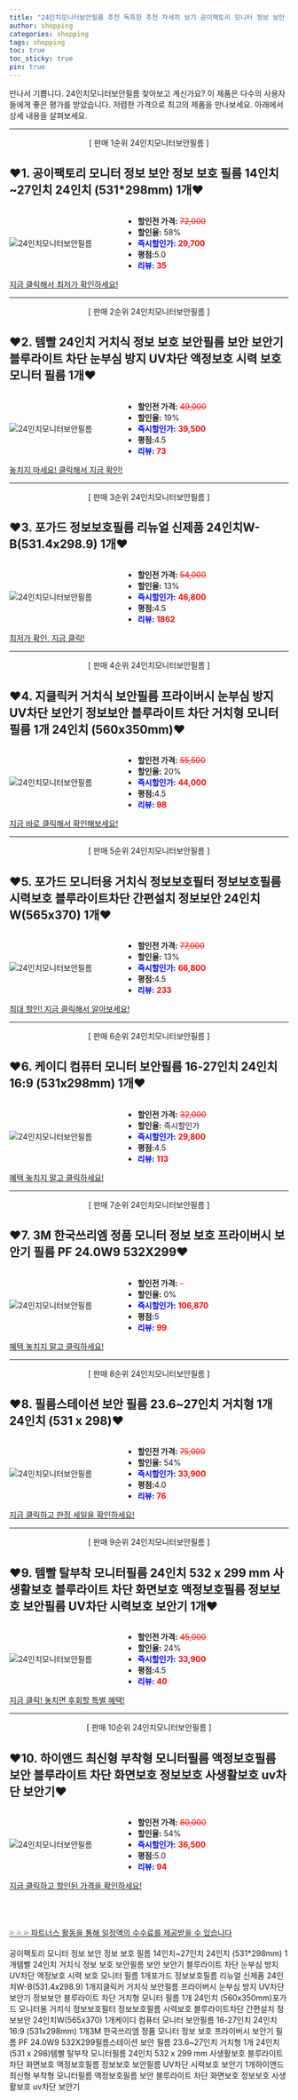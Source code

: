 ```yaml
---
title: "24인치모니터보안필름 추천 독특한 추천 자세히 보기 공이팩토리 모니터 정보 보안 정보"
author: shopping
categories: shopping
tags: shopping
toc: true
toc_sticky: true
pin: true
---
```

만나서 기쁩니다. 24인치모니터보안필름 찾아보고 계신가요? 이 제품은 다수의 사용자들에게 좋은 평가를 받았습니다. 저렴한 가격으로 최고의 제품을 만나보세요. 아래에서 상세 내용을 살펴보세요.

---
<p class="toplist" style="margin: 0 auto; display: block; width: fit-content;">[ 판매 1순위 24인치모니터보안필름 ]</p>

<h2><strong>❤️1. 공이팩토리 모니터 정보 보안 정보 보호 필름 14인치~27인치 24인치 (531*298mm) 1개❤️</strong></h2>

<div style="display: flex; align-items: center;">
    <div style="flex: 0.4;">
        <img src="https://thumbnail9.coupangcdn.com/thumbnails/remote/230x230ex/image/vendor_inventory/f43a/6066a04afb3b962bfbfa3d855326f795141d3e47bc0e0f9b49f204baf6e7.jpg" alt="24인치모니터보안필름" style="max-width: 100%;">
    </div>
    <div style="flex: 0.6; margin-left: 10px;">
        <ul>
            <li><strong>할인전 가격:</strong> <del style="color: red;">72,000</del></li>
            <li><strong>할인율:</strong> 58%</li>
            <li><span style='color:blue'><strong>즉시할인가:</strong></span> <span style='color:red'><strong>29,700</strong></span></li>
            <li><strong>평점:</strong>5.0</li>
            <li><span style='color:blue'><strong>리뷰:</strong></span> <span style='color:red'><strong>35</strong></span></li>
        </ul>
    </div>
</div>
<div class="center">
    <a href="https://William4Davisa.github.io?lptag=AF9450613&subid=githubio&pageKey=7982865976&traceid=V0-153&itemId=22156348920&vendorItemId=89202875463" class="myButton">
        지금 클릭해서 최저가 확인하세요!
    </a>
</div>


---
<p class="toplist" style="margin: 0 auto; display: block; width: fit-content;">[ 판매 2순위 24인치모니터보안필름 ]</p>

<h2><strong>❤️2. 템빨 24인치 거치식 정보 보호 보안필름 보안 보안기 블루라이트 차단 눈부심 방지 UV차단 액정보호 시력 보호 모니터 필름 1개❤️</strong></h2>

<div style="display: flex; align-items: center;">
    <div style="flex: 0.4;">
        <img src="https://thumbnail6.coupangcdn.com/thumbnails/remote/230x230ex/image/vendor_inventory/38ae/91e053bfb2d086355610296f93c5ade7a2302e0fc9a06ca32de07aedb50c.jpg" alt="24인치모니터보안필름" style="max-width: 100%;">
    </div>
    <div style="flex: 0.6; margin-left: 10px;">
        <ul>
            <li><strong>할인전 가격:</strong> <del style="color: red;">49,000</del></li>
            <li><strong>할인율:</strong> 19%</li>
            <li><span style='color:blue'><strong>즉시할인가:</strong></span> <span style='color:red'><strong>39,500</strong></span></li>
            <li><strong>평점:</strong>4.5</li>
            <li><span style='color:blue'><strong>리뷰:</strong></span> <span style='color:red'><strong>73</strong></span></li>
        </ul>
    </div>
</div>
<div class="center">
    <a href="https://William4Davisa.github.io?lptag=AF9450613&subid=githubio&pageKey=7607885821&traceid=V0-153&itemId=20141649430&vendorItemId=89735385203" class="myButton">
        놓치지 마세요! 클릭해서 지금 확인!
    </a>
</div>


---
<p class="toplist" style="margin: 0 auto; display: block; width: fit-content;">[ 판매 3순위 24인치모니터보안필름 ]</p>

<h2><strong>❤️3. 포가드 정보보호필름 리뉴얼 신제품 24인치W-B(531.4x298.9) 1개❤️</strong></h2>

<div style="display: flex; align-items: center;">
    <div style="flex: 0.4;">
        <img src="https://thumbnail6.coupangcdn.com/thumbnails/remote/230x230ex/image/vendor_inventory/506a/2cefd5c291174efdf37de2a12c3f5c1dea06736b08bd256e873774f11112.jpg" alt="24인치모니터보안필름" style="max-width: 100%;">
    </div>
    <div style="flex: 0.6; margin-left: 10px;">
        <ul>
            <li><strong>할인전 가격:</strong> <del style="color: red;">54,000</del></li>
            <li><strong>할인율:</strong> 13%</li>
            <li><span style='color:blue'><strong>즉시할인가:</strong></span> <span style='color:red'><strong>46,800</strong></span></li>
            <li><strong>평점:</strong>4.5</li>
            <li><span style='color:blue'><strong>리뷰:</strong></span> <span style='color:red'><strong>1862</strong></span></li>
        </ul>
    </div>
</div>
<div class="center">
    <a href="https://William4Davisa.github.io?lptag=AF9450613&subid=githubio&pageKey=6063121243&traceid=V0-153&itemId=11158694403&vendorItemId=78436947804" class="myButton">
        최저가 확인, 지금 클릭!
    </a>
</div>


---
<p class="toplist" style="margin: 0 auto; display: block; width: fit-content;">[ 판매 4순위 24인치모니터보안필름 ]</p>

<h2><strong>❤️4. 지클릭커 거치식 보안필름 프라이버시 눈부심 방지 UV차단 보안기 정보보안 블루라이트 차단 거치형 모니터 필름 1개 24인치 (560x350mm)❤️</strong></h2>

<div style="display: flex; align-items: center;">
    <div style="flex: 0.4;">
        <img src="https://thumbnail9.coupangcdn.com/thumbnails/remote/230x230ex/image/vendor_inventory/6884/680ef47aa7ea9de192bd358c4cc1582840db8ba397f83d325f3ded4a7127.jpg" alt="24인치모니터보안필름" style="max-width: 100%;">
    </div>
    <div style="flex: 0.6; margin-left: 10px;">
        <ul>
            <li><strong>할인전 가격:</strong> <del style="color: red;">55,500</del></li>
            <li><strong>할인율:</strong> 20%</li>
            <li><span style='color:blue'><strong>즉시할인가:</strong></span> <span style='color:red'><strong>44,000</strong></span></li>
            <li><strong>평점:</strong>4.5</li>
            <li><span style='color:blue'><strong>리뷰:</strong></span> <span style='color:red'><strong>98</strong></span></li>
        </ul>
    </div>
</div>
<div class="center">
    <a href="https://William4Davisa.github.io?lptag=AF9450613&subid=githubio&pageKey=7786023469&traceid=V0-153&itemId=21053456871&vendorItemId=88116110142" class="myButton">
        지금 바로 클릭해서 확인해보세요!
    </a>
</div>


---
<p class="toplist" style="margin: 0 auto; display: block; width: fit-content;">[ 판매 5순위 24인치모니터보안필름 ]</p>

<h2><strong>❤️5. 포가드 모니터용 거치식 정보보호필터 정보보호필름 시력보호 블루라이트차단 간편설치 정보보안 24인치W(565x370) 1개❤️</strong></h2>

<div style="display: flex; align-items: center;">
    <div style="flex: 0.4;">
        <img src="https://thumbnail9.coupangcdn.com/thumbnails/remote/230x230ex/image/vendor_inventory/348e/79cc4b82e62d8fb056336bfb07120c1c2849ea0f87afcf839bd8b0bf790b.jpg" alt="24인치모니터보안필름" style="max-width: 100%;">
    </div>
    <div style="flex: 0.6; margin-left: 10px;">
        <ul>
            <li><strong>할인전 가격:</strong> <del style="color: red;">77,000</del></li>
            <li><strong>할인율:</strong> 13%</li>
            <li><span style='color:blue'><strong>즉시할인가:</strong></span> <span style='color:red'><strong>66,800</strong></span></li>
            <li><strong>평점:</strong>4.5</li>
            <li><span style='color:blue'><strong>리뷰:</strong></span> <span style='color:red'><strong>233</strong></span></li>
        </ul>
    </div>
</div>
<div class="center">
    <a href="https://William4Davisa.github.io?lptag=AF9450613&subid=githubio&pageKey=1711486684&traceid=V0-153&itemId=2912846560&vendorItemId=76982592015" class="myButton">
        최대 할인! 지금 클릭해서 알아보세요!
    </a>
</div>


---
<p class="toplist" style="margin: 0 auto; display: block; width: fit-content;">[ 판매 6순위 24인치모니터보안필름 ]</p>

<h2><strong>❤️6. 케이디 컴퓨터 모니터 보안필름 16-27인치 24인치 16:9 (531x298mm) 1개❤️</strong></h2>

<div style="display: flex; align-items: center;">
    <div style="flex: 0.4;">
        <img src="https://thumbnail7.coupangcdn.com/thumbnails/remote/230x230ex/image/vendor_inventory/0573/6b733ae601a851d0ec52189dfc4caaaf2d78b47f538ef78c9c139a642497.png" alt="24인치모니터보안필름" style="max-width: 100%;">
    </div>
    <div style="flex: 0.6; margin-left: 10px;">
        <ul>
            <li><strong>할인전 가격:</strong> <del style="color: red;">32,000</del></li>
            <li><strong>할인율:</strong> 즉시할인가</li>
            <li><span style='color:blue'><strong>즉시할인가:</strong></span> <span style='color:red'><strong>29,800</strong></span></li>
            <li><strong>평점:</strong>4.5</li>
            <li><span style='color:blue'><strong>리뷰:</strong></span> <span style='color:red'><strong>113</strong></span></li>
        </ul>
    </div>
</div>
<div class="center">
    <a href="https://William4Davisa.github.io?lptag=AF9450613&subid=githubio&pageKey=7203649196&traceid=V0-153&itemId=17991600162&vendorItemId=85148149180" class="myButton">
        혜택 놓치지 말고 클릭하세요!
    </a>
</div>


---
<p class="toplist" style="margin: 0 auto; display: block; width: fit-content;">[ 판매 7순위 24인치모니터보안필름 ]</p>

<h2><strong>❤️7. 3M 한국쓰리엠 정품 모니터 정보 보호 프라이버시 보안기 필름 PF 24.0W9 532X299❤️</strong></h2>

<div style="display: flex; align-items: center;">
    <div style="flex: 0.4;">
        <img src="https://thumbnail9.coupangcdn.com/thumbnails/remote/230x230ex/image/vendor_inventory/950b/eca476090ea7107629d8a858565d0cb6514fb0dd0af92ba5a452eaf0fb48.jpg" alt="24인치모니터보안필름" style="max-width: 100%;">
    </div>
    <div style="flex: 0.6; margin-left: 10px;">
        <ul>
            <li><strong>할인전 가격:</strong> <del style="color: red;">-</del></li>
            <li><strong>할인율:</strong> 0%</li>
            <li><span style='color:blue'><strong>즉시할인가:</strong></span> <span style='color:red'><strong>106,870</strong></span></li>
            <li><strong>평점:</strong>5</li>
            <li><span style='color:blue'><strong>리뷰:</strong></span> <span style='color:red'><strong>99</strong></span></li>
        </ul>
    </div>
</div>
<div class="center">
    <a href="https://William4Davisa.github.io?lptag=AF9450613&subid=githubio&pageKey=5080203682&traceid=V0-153&itemId=6890889450&vendorItemId=74183425899" class="myButton">
        혜택 놓치지 말고 클릭하세요!
    </a>
</div>


---
<p class="toplist" style="margin: 0 auto; display: block; width: fit-content;">[ 판매 8순위 24인치모니터보안필름 ]</p>

<h2><strong>❤️8. 필름스테이션 보안 필름 23.6~27인치 거치형 1개 24인치 (531 x 298)❤️</strong></h2>

<div style="display: flex; align-items: center;">
    <div style="flex: 0.4;">
        <img src="https://thumbnail7.coupangcdn.com/thumbnails/remote/230x230ex/image/vendor_inventory/b827/d973ed2b63c2380816af01d675dc7e8e408723a03cede1ca828531f52eba.jpg" alt="24인치모니터보안필름" style="max-width: 100%;">
    </div>
    <div style="flex: 0.6; margin-left: 10px;">
        <ul>
            <li><strong>할인전 가격:</strong> <del style="color: red;">75,000</del></li>
            <li><strong>할인율:</strong> 54%</li>
            <li><span style='color:blue'><strong>즉시할인가:</strong></span> <span style='color:red'><strong>33,900</strong></span></li>
            <li><strong>평점:</strong>4.0</li>
            <li><span style='color:blue'><strong>리뷰:</strong></span> <span style='color:red'><strong>76</strong></span></li>
        </ul>
    </div>
</div>
<div class="center">
    <a href="https://William4Davisa.github.io?lptag=AF9450613&subid=githubio&pageKey=7715411595&traceid=V0-153&itemId=20692718474&vendorItemId=88867782128" class="myButton">
        지금 클릭하고 한정 세일을 확인하세요!
    </a>
</div>


---
<p class="toplist" style="margin: 0 auto; display: block; width: fit-content;">[ 판매 9순위 24인치모니터보안필름 ]</p>

<h2><strong>❤️9. 템빨 탈부착 모니터필름 24인치 532 x 299 mm 사생활보호 블루라이트 차단 화면보호 액정보호필름 정보보호 보안필름 UV차단 시력보호 보안기 1개❤️</strong></h2>

<div style="display: flex; align-items: center;">
    <div style="flex: 0.4;">
        <img src="https://thumbnail7.coupangcdn.com/thumbnails/remote/230x230ex/image/vendor_inventory/71d9/ecb648407a0b889833c8d0160ea6cdcb6941afea5829a0c37bc9b92a5934.jpg" alt="24인치모니터보안필름" style="max-width: 100%;">
    </div>
    <div style="flex: 0.6; margin-left: 10px;">
        <ul>
            <li><strong>할인전 가격:</strong> <del style="color: red;">45,000</del></li>
            <li><strong>할인율:</strong> 24%</li>
            <li><span style='color:blue'><strong>즉시할인가:</strong></span> <span style='color:red'><strong>33,900</strong></span></li>
            <li><strong>평점:</strong>4.5</li>
            <li><span style='color:blue'><strong>리뷰:</strong></span> <span style='color:red'><strong>40</strong></span></li>
        </ul>
    </div>
</div>
<div class="center">
    <a href="https://William4Davisa.github.io?lptag=AF9450613&subid=githubio&pageKey=7723869250&traceid=V0-153&itemId=20736431347&vendorItemId=87843738799" class="myButton">
        지금 클릭! 놓치면 후회할 특별 혜택!
    </a>
</div>


---
<p class="toplist" style="margin: 0 auto; display: block; width: fit-content;">[ 판매 10순위 24인치모니터보안필름 ]</p>

<h2><strong>❤️10. 하이앤드 최신형 부착형 모니터필름 액정보호필름 보안 블루라이트 차단 화면보호 정보보호 사생활보호 uv차단 보안기❤️</strong></h2>

<div style="display: flex; align-items: center;">
    <div style="flex: 0.4;">
        <img src="https://thumbnail10.coupangcdn.com/thumbnails/remote/230x230ex/image/vendor_inventory/0330/b0c7e35a5b6bce242b62e67d28a231fa3cf88cee5beae54fedf2d2e2a66a.png" alt="24인치모니터보안필름" style="max-width: 100%;">
    </div>
    <div style="flex: 0.6; margin-left: 10px;">
        <ul>
            <li><strong>할인전 가격:</strong> <del style="color: red;">80,000</del></li>
            <li><strong>할인율:</strong> 54%</li>
            <li><span style='color:blue'><strong>즉시할인가:</strong></span> <span style='color:red'><strong>36,500</strong></span></li>
            <li><strong>평점:</strong>5.0</li>
            <li><span style='color:blue'><strong>리뷰:</strong></span> <span style='color:red'><strong>94</strong></span></li>
        </ul>
    </div>
</div>
<div class="center">
    <a href="https://William4Davisa.github.io?lptag=AF9450613&subid=githubio&pageKey=7955966925&traceid=V0-153&itemId=21981250748&vendorItemId=89028890245" class="myButton">
        지금 클릭하고 할인된 가격을 확인하세요!
    </a>
</div>

<br><br><br>[💦 💦 💦 파트너스 활동을 통해 일정액의 수수료를 제공받을 수 있습니다](https://link.coupang.com/a/bcpT2c)<br><br>공이팩토리 모니터 정보 보안 정보 보호 필름 14인치~27인치 24인치 (531*298mm) 1개템빨 24인치 거치식 정보 보호 보안필름 보안 보안기 블루라이트 차단 눈부심 방지 UV차단 액정보호 시력 보호 모니터 필름 1개포가드 정보보호필름 리뉴얼 신제품 24인치W-B(531.4x298.9) 1개지클릭커 거치식 보안필름 프라이버시 눈부심 방지 UV차단 보안기 정보보안 블루라이트 차단 거치형 모니터 필름 1개 24인치 (560x350mm)포가드 모니터용 거치식 정보보호필터 정보보호필름 시력보호 블루라이트차단 간편설치 정보보안 24인치W(565x370) 1개케이디 컴퓨터 모니터 보안필름 16-27인치 24인치 16:9 (531x298mm) 1개3M 한국쓰리엠 정품 모니터 정보 보호 프라이버시 보안기 필름 PF 24.0W9 532X299필름스테이션 보안 필름 23.6~27인치 거치형 1개 24인치 (531 x 298)템빨 탈부착 모니터필름 24인치 532 x 299 mm 사생활보호 블루라이트 차단 화면보호 액정보호필름 정보보호 보안필름 UV차단 시력보호 보안기 1개하이앤드 최신형 부착형 모니터필름 액정보호필름 보안 블루라이트 차단 화면보호 정보보호 사생활보호 uv차단 보안기